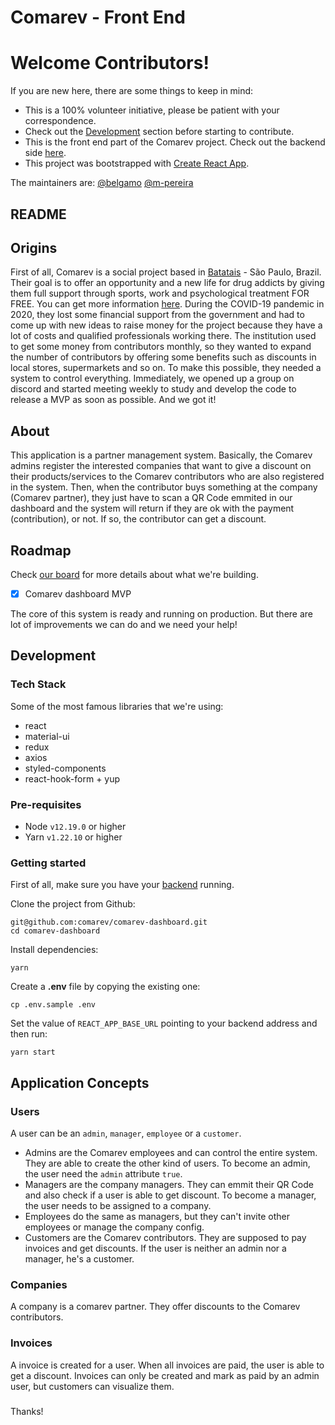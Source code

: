 # Comarev - Front End

# Welcome Contributors!

If you are new here, there are some things to keep in mind:
- This is a 100% volunteer initiative, please be patient with your correspondence.
- Check out the [Development](#development) section before starting to contribute.
- This is the front end part of the Comarev project. Check out the backend side [here](https://github.com/comarev/comarev).
- This project was bootstrapped with [Create React App](https://github.com/facebook/create-react-app).

The maintainers are: [@belgamo](https://github.com/belgamo) [@m-pereira](https://github.com/m-pereira)

## README

## Origins
First of all, Comarev is a social project based in [Batatais](https://pt.wikipedia.org/wiki/Batatais) - São Paulo, Brazil. Their goal is to offer an opportunity and a new life for drug addicts by giving them full support through sports, work and psychological treatment FOR FREE. You can get more information [here](http://comarev.com.br/). During the COVID-19 pandemic in 2020, they lost some financial support from the government and had to come up with new ideas to raise money for the project because they have a lot of costs and qualified professionals working there.
The institution used to get some money from contributors monthly, so they wanted to expand the number of contributors by offering some benefits such as discounts in local stores, supermarkets and so on. To make this possible, they needed a system to control everything. Immediately, we opened up a group on discord and started meeting weekly to study and develop the code to release a MVP as soon as possible. And we got it!

## About
This application is a partner management system. Basically, the Comarev admins register the interested companies that want to give a discount on their products/services to the Comarev contributors who are also registered in the system. Then, when the contributor buys something at the company (Comarev partner), they just have to scan a QR Code emmited in our dashboard and the system will return if they are ok with the payment (contribution), or not. If so, the contributor can get a discount.

## Roadmap
Check [our board](https://github.com/comarev/comarev-dashboard/projects/2) for more details about what we're building.
- [x] Comarev dashboard MVP

The core of this system is ready and running on production. But there are lot of improvements we can do and we need your help!

## Development
### Tech Stack
Some of the most famous libraries that we're using:
- react
- material-ui
- redux
- axios
- styled-components
- react-hook-form + yup

### Pre-requisites
- Node `v12.19.0` or higher
- Yarn `v1.22.10` or higher

### Getting started
First of all, make sure you have your [backend](https://github.com/comarev/comarev) running.

Clone the project from Github:
```
git@github.com:comarev/comarev-dashboard.git
cd comarev-dashboard
```

Install dependencies:
```
yarn
```

Create a __.env__ file by copying the existing one:
```
cp .env.sample .env
```

Set the value of `REACT_APP_BASE_URL` pointing to your backend address and then run:

```
yarn start
```

## Application Concepts

### Users
A user can be an `admin`, `manager`, `employee` or a `customer`.
 - Admins are the Comarev employees and can control the entire system. They are able to create the other kind of users. To become an admin, the user need the `admin` attribute `true`.
 - Managers are the company managers. They can emmit their QR Code and also check if a user is able to get discount. To become a manager, the user needs to be assigned to a company.
 - Employees do the same as managers, but they can't invite other employees or manage the company config.
 - Customers are the Comarev contributors. They are supposed to pay invoices and get discounts. If the user is neither an admin nor a manager, he's a customer.

### Companies
A company is a comarev partner. They offer discounts to the Comarev contributors.

### Invoices
A invoice is created for a user. When all invoices are paid, the user is able to get a discount. Invoices can only be created and mark as paid by an admin user, but customers can visualize them.

###



Thanks!
